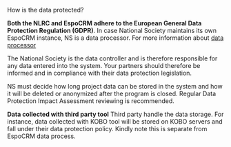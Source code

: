 

How is the data protected? 

  **Both the NLRC and EspoCRM adhere to the European General Data Protection Regulation (GDPR)**. In case National Society maintains its own EspoCRM instance, NS is a data processor. For more information about [data processor](https://www.gdpreu.org/the-regulation/key-concepts/data-controllers-and-processors/) 

  The National Society is the data controller and is therefore responsible for any data entered into the system. Your partners should therefore be informed and in compliance with their data protection legislation.

  NS must decide how long project data can be stored in the system and how it will be deleted or anonymized after the program is closed. Regular Data Protection Impact Assessment reviewing is recommended. 

**Data collected with third party tool** Third party handle the data storage. For instance, data collected with KOBO tool will be stored on KOBO servers and fall under their data protection policy. Kindly note this is separate from EspoCRM data process.


